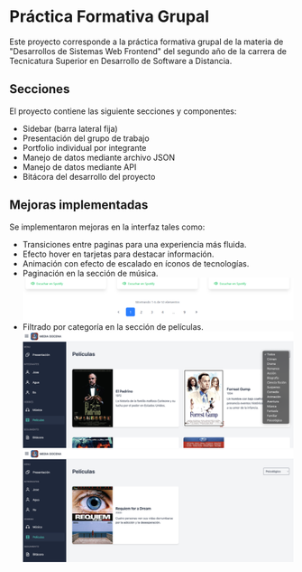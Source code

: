 # Práctica Formativa Grupal

Este proyecto corresponde a la práctica formativa grupal de la materia de "Desarrollos de Sistemas Web Frontend" del segundo año de la carrera de Tecnicatura Superior en Desarrollo de Software a Distancia.

## Secciones

El proyecto contiene las siguiente secciones y componentes:

- Sidebar (barra lateral fija)
- Presentación del grupo de trabajo
- Portfolio individual por integrante
- Manejo de datos mediante archivo JSON
- Manejo de datos mediante API
- Bitácora del desarrollo del proyecto

## Mejoras implementadas

Se implementaron mejoras en la interfaz tales como:

- Transiciones entre paginas para una experiencia más fluida.
- Efecto hover en tarjetas para destacar información.
- Animación con efecto de escalado en íconos de tecnologías.
- Paginación en la sección de música.
  <img src='src/assets/img/Paginacion.png'>
- Filtrado por categoría en la sección de películas.
  <img src='src/assets/img/filtrado1.png'>
  <img src='src/assets/img/filtrado2.png'>
